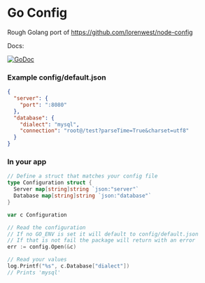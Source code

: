 # Go Config
Rough Golang port of https://github.com/lorenwest/node-config

Docs:

[![GoDoc](https://godoc.org/github.com/mattkrea/go-config?status.svg)](https://godoc.org/github.com/mattkrea/go-config)

### Example config/default.json
```json
{
  "server": {
    "port": ":8080"
  },
  "database": {
    "dialect": "mysql",
    "connection": "root@/test?parseTime=True&charset=utf8"
  }
}
```

### In your app
```go
// Define a struct that matches your config file
type Configuration struct {
  Server map[string]string `json:"server"`
  Database map[string]string `json:"database"`
}

var c Configuration

// Read the configuration
// If no GO_ENV is set it will default to config/default.json
// If that is not fail the package will return with an error
err := config.Open(&c)

// Read your values
log.Printf("%s", c.Database["dialect"])
// Prints 'mysql'
```
